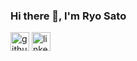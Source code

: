 ### Hi there 👋, I'm Ryo Sato



[<img src='https://cdn.jsdelivr.net/npm/simple-icons@3.0.1/icons/github.svg' alt='github' height='30'>](https://github.com/RyoSat0)  [<img src='https://cdn.jsdelivr.net/npm/simple-icons@3.0.1/icons/linkedin.svg' alt='linkedin' height='30'>](https://www.linkedin.com/in/ryosat0/)  

